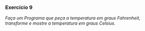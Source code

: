 ###  Exercício 9
*Faça um Programa que peça a temperatura em graus Fahrenheit, transforme e mostre a temperatura em graus Celsius.*